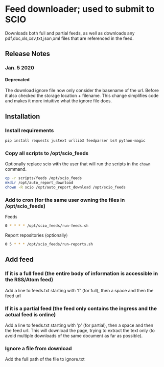# Feed downloader; used to submit to SCIO

Downloads both full and partial feeds, as well as downloads any pdf,doc,xls,csv,txt,json,xml files that are referenced in the feed.

## Release Notes

### Jan. 5 2020

#### Deprecated

The download ignore file now only consider the basename of the url. Before it
also checked the storage location + filename. This change simplifies code and
makes it more intuitive what the ignore file does.

## Installation

### Install requirements

```bash
pip install requests justext urllib3 feedparser bs4 python-magic
```

### Copy all scripts to /opt/scio_feeds

Optionally replace scio with the user that will run the scripts in the `chown` command.

```bash
cp -r scripts/feeds /opt/scio_feeds
mkdir /opt/auto_report_download
chown -R scio /opt/auto_report_download /opt/scio_feeds
```

### Add to cron (for the same user owning the files in /opt/scio_feeds)

Feeds

```bash
0 * * * * /opt/scio_feeds/run-feeds.sh
```

Report repositories (optionally)

```bash
0 5 * * * /opt/scio_feeds/run-reports.sh
```

## Add feed

### If it is a full feed (the entire body of information is accessible in the RSS/Atom feed)

Add a line to feeds.txt starting with 'f' (for full), then a space and then the feed url

### If it is a partial feed (the feed only contains the ingress and the actual feed is online)

Add a line to feeds.txt starting with 'p' (for partial), then a space and then the feed url. This will download the page, trying to extract the text only (to avoid multiple downloads of the same document as far as possible).

### Ignore a file from download

Add the full path of the file to ignore.txt
